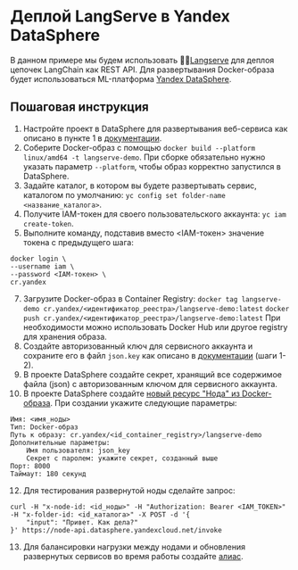 # Деплой LangServe в Yandex DataSphere

В данном примере мы будем использовать 🦜️🏓[Langserve](https://github.com/langchain-ai/langserve?ref=blog.langchain.dev) для деплоя цепочек LangChain как REST API. Для развертывания Docker-образа будет использоваться ML-платформа [Yandex DataSphere](https://cloud.yandex.ru/ru/services/datasphere).

## Пошаговая инструкция

1. Настройте проект в DataSphere для развертывания веб-сервиса как описано в пункте 1 в [документации](https://cloud.yandex.ru/ru/docs/datasphere/tutorials/node-from-docker). 
2. Соберите Docker-образ с помощью `docker build --platform linux/amd64 -t langserve-demo`. При сборке обязательно нужно указать параметр `--platform`, чтобы образ корректно запустился в DataSphere. 
3. Задайте каталог, в котором вы будете развертывать сервис, каталогом по умолчанию: `yc config set folder-name <название_каталога>`.
4. Получите IAM-токен для своего пользовательского аккаунта: `yc iam create-token`.
5. Выполните команду, подставив вместо <IAM-токен> значение токена с предыдущего шага:
```
docker login \
--username iam \
--password <IAM-токен> \
cr.yandex
```
7. Загрузите Docker-образ в Container Registry:
`docker tag langserve-demo cr.yandex/<идентификатор_реестра>/langserve-demo:latest`
`docker push cr.yandex/<идентификатор_реестра>/langserve-demo:latest`
При необходимости можно использовать Docker Hub или другое registry для хранения образа.
8. Создайте авторизованный ключ для сервисного аккаунта и сохраните его в файл `json.key` как описано в [документации](https://cloud.yandex.ru/ru/docs/cli/operations/authentication/service-account) (шаги 1-2).
9. В проекте DataSphere создайте секрет, хранящий все содержимое файла (json) с авторизованным ключом для сервисного аккаунта.
10. В проекте DataSphere создайте [новый ресурс "Нода" из Docker-образа](https://cloud.yandex.ru/ru/docs/datasphere/operations/deploy/node-create). При создании укажите следующие параметры:
```
Имя: <имя_ноды>
Тип: Docker-образ
Путь к образу: cr.yandex/<id_container_registry>/langserve-demo
Дополнительные параметры:
    Имя пользователя: json_key
    Секрет с паролем: укажите секрет, созданный выше
Порт: 8000
Таймаут: 180 секунд
```
12. Для тестирования развернутой ноды сделайте запрос: 
```
curl -H "x-node-id: <id_ноды>" -H "Authorization: Bearer <IAM_TOKEN>" -H "x-folder-id: <id_каталога>" -X POST -d '{
    "input": "Привет. Как дела?"
}' https://node-api.datasphere.yandexcloud.net/invoke
```
13. Для балансировки нагрузки между нодами и обновления развернутых сервисов во время работы создайте [алиас](https://cloud.yandex.ru/ru/docs/datasphere/operations/deploy/alias-create).
